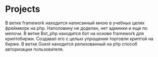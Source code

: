 # Projects
В ветке framework находится написанный мною в учебных целях фреймворк на php. Наполовину не доделан, нет админки и еще по мелочи.
В ветке Bot_php находится бот на основе framework для криптобиржи. Создавал его с целью упрощения торговли криптой на бирже. 
В ветке Guest находится релизованный на php способ авторизации пользователя.
